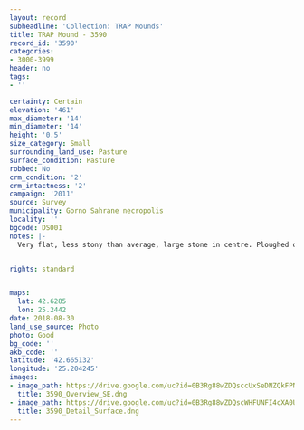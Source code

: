 ```yaml
---
layout: record
subheadline: 'Collection: TRAP Mounds'
title: TRAP Mound - 3590
record_id: '3590'
categories:
- 3000-3999
header: no
tags:
- ''

certainty: Certain
elevation: '461'
max_diameter: '14'
min_diameter: '14'
height: '0.5'
size_category: Small
surrounding_land_use: Pasture
surface_condition: Pasture
robbed: No
crm_condition: '2'
crm_intactness: '2'
campaign: '2011'
source: Survey
municipality: Gorno Sahrane necropolis
locality: ''
bgcode: DS001
notes: |-
  Very flat, less stony than average, large stone in centre. Ploughed over, badly eroded.


rights: standard


maps:
  lat: 42.6285
  lon: 25.2442
date: 2018-08-30
land_use_source: Photo
photo: Good
bg_code: ''
akb_code: ''
latitude: '42.665132'
longitude: '25.204245'
images:
- image_path: https://drive.google.com/uc?id=0B3Rg88wZDQsccUxSeDNZQkFPNUU
  title: 3590_Overview_SE.dng
- image_path: https://drive.google.com/uc?id=0B3Rg88wZDQscWHFUNFI4cXA0Ujg
  title: 3590_Detail_Surface.dng
---
```


